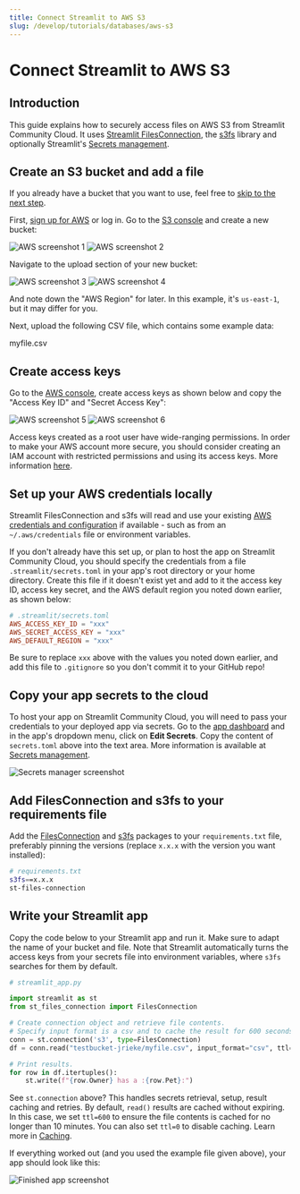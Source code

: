 ```yaml
---
title: Connect Streamlit to AWS S3
slug: /develop/tutorials/databases/aws-s3
---
```


# Connect Streamlit to AWS S3

## Introduction

This guide explains how to securely access files on AWS S3 from Streamlit Community Cloud. It uses [Streamlit FilesConnection](https://github.com/streamlit/files-connection), the [s3fs](https://github.com/dask/s3fs) library and optionally Streamlit's [Secrets management](/develop/concepts/logical-design/secrets-management).

## Create an S3 bucket and add a file

<Note>

If you already have a bucket that you want to use, feel free
to [skip to the next step](#create-access-keys).

</Note>

First, [sign up for AWS](https://aws.amazon.com/) or log in. Go to the [S3 console](https://s3.console.aws.amazon.com/s3/home) and create a new bucket:

<Flex>
<Image alt="AWS screenshot 1" src="/images/databases/aws-1.png" />
<Image alt="AWS screenshot 2" src="/images/databases/aws-2.png" />
</Flex>

Navigate to the upload section of your new bucket:

<Flex>
<Image alt="AWS screenshot 3" src="/images/databases/aws-3.png" />
<Image alt="AWS screenshot 4" src="/images/databases/aws-4.png" />
</Flex>

And note down the "AWS Region" for later. In this example, it's `us-east-1`, but it may differ for you.

Next, upload the following CSV file, which contains some example data:

<Download href="/images/databases/myfile.csv">myfile.csv</Download>

## Create access keys

Go to the [AWS console](https://console.aws.amazon.com/), create access keys as shown below and copy the "Access Key ID" and "Secret Access Key":

<Flex>
<Image alt="AWS screenshot 5" src="/images/databases/aws-5.png" />
<Image alt="AWS screenshot 6" src="/images/databases/aws-6.png" />
</Flex>

<Tip>

Access keys created as a root user have wide-ranging permissions. In order to make your AWS account
more secure, you should consider creating an IAM account with restricted permissions and using its
access keys. More information [here](https://docs.aws.amazon.com/general/latest/gr/aws-sec-cred-types.html).

</Tip>

## Set up your AWS credentials locally

Streamlit FilesConnection and s3fs will read and use your existing [AWS credentials and configuration](https://boto3.amazonaws.com/v1/documentation/api/latest/guide/credentials.html) if available - such as from an `~/.aws/credentials` file or environment variables.

If you don't already have this set up, or plan to host the app on Streamlit Community Cloud, you should specify the credentials from a file `.streamlit/secrets.toml` in your app's root directory or your home directory. Create this file if it doesn't exist yet and add to it the access key ID, access key secret, and the AWS default region you noted down earlier, as shown below:

```toml
# .streamlit/secrets.toml
AWS_ACCESS_KEY_ID = "xxx"
AWS_SECRET_ACCESS_KEY = "xxx"
AWS_DEFAULT_REGION = "xxx"
```

<Important>

Be sure to replace `xxx` above with the values you noted down earlier, and add this file to `.gitignore` so you don't commit it to your GitHub repo!

</Important>

## Copy your app secrets to the cloud

To host your app on Streamlit Community Cloud, you will need to pass your credentials to your deployed app via secrets. Go to the [app dashboard](https://share.streamlit.io/) and in the app's dropdown menu, click on **Edit Secrets**. Copy the content of `secrets.toml` above into the text area. More information is available at [Secrets management](/deploy/streamlit-community-cloud/deploy-your-app/secrets-management).

![Secrets manager screenshot](/images/databases/edit-secrets.png)

## Add FilesConnection and s3fs to your requirements file

Add the [FilesConnection](https://github.com/streamlit/files-connection) and [s3fs](https://github.com/dask/s3fs) packages to your `requirements.txt` file, preferably pinning the versions (replace `x.x.x` with the version you want installed):

```bash
# requirements.txt
s3fs==x.x.x
st-files-connection
```

## Write your Streamlit app

Copy the code below to your Streamlit app and run it. Make sure to adapt the name of your bucket and file. Note that Streamlit automatically turns the access keys from your secrets file into environment variables, where `s3fs` searches for them by default.

```python
# streamlit_app.py

import streamlit as st
from st_files_connection import FilesConnection

# Create connection object and retrieve file contents.
# Specify input format is a csv and to cache the result for 600 seconds.
conn = st.connection('s3', type=FilesConnection)
df = conn.read("testbucket-jrieke/myfile.csv", input_format="csv", ttl=600)

# Print results.
for row in df.itertuples():
    st.write(f"{row.Owner} has a :{row.Pet}:")
```

See `st.connection` above? This handles secrets retrieval, setup, result caching and retries. By default, `read()` results are cached without expiring. In this case, we set `ttl=600` to ensure the file contents is cached for no longer than 10 minutes. You can also set `ttl=0` to disable caching. Learn more in [Caching](/develop/concepts/logical-design/caching).

If everything worked out (and you used the example file given above), your app should look like this:

![Finished app screenshot](/images/databases/streamlit-app.png)
